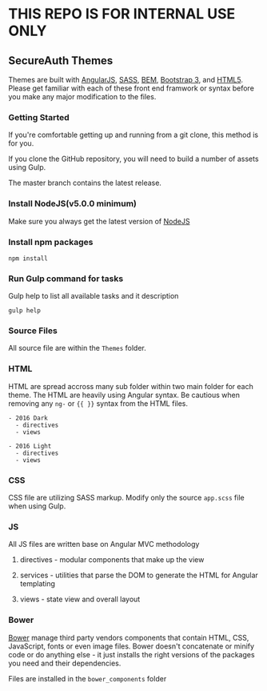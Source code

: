 # **THIS REPO IS FOR INTERNAL USE ONLY** 

## SecureAuth Themes

Themes are built with [AngularJS](https://angularjs.org/), [SASS](http://sass-lang.com/), [BEM](https://en.bem.info/), [Bootstrap 3](http://getbootstrap.com/), and [HTML5](https://developer.mozilla.org/en-US/docs/Web/Guide/HTML/HTML5). Please get familiar with each of these front end framwork or syntax before you make any major modification to the files. 

### Getting Started

If you're comfortable getting up and running from a git clone, this method is for you.

If you clone the GitHub repository, you will need to build a number of assets using Gulp.

The master branch contains the latest release.

### Install NodeJS(v5.0.0 minimum)

Make sure you always get the latest version of [NodeJS](https://nodejs.org/en/)

### Install npm packages

```
npm install
```

### Run Gulp command for tasks

Gulp help to list all available tasks and it description

```
gulp help
```

### Source Files

All source file are within the `Themes` folder.

### HTML 

HTML are spread accross many sub folder within two main folder for each theme. The HTML are heavily using Angular syntax. Be cautious when removing any `ng-` or `{{ }}` syntax from the HTML files. 

```
- 2016 Dark
  - directives
  - views

- 2016 Light
  - directives
  - views
```

### CSS

CSS file are utilizing SASS markup. Modify only the source `app.scss` file when using Gulp.

### JS

All JS files are written base on Angular MVC methodology

1. directives - modular components that make up the view

2. services - utilities that parse the DOM to generate the HTML for Angular templating

3. views - state view and overall layout

### Bower

[Bower](http://bower.io/) manage third party vendors components that contain HTML, CSS, JavaScript, fonts or even image files. Bower doesn't concatenate or minify code or do anything else - it just installs the right versions of the packages you need and their dependencies.

Files are installed in the `bower_components` folder